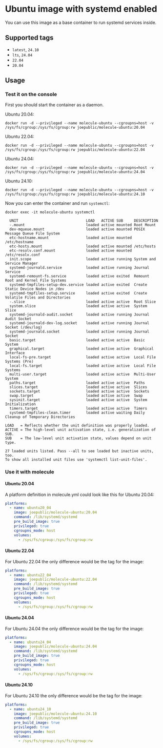 # Ubuntu image with systemd enabled

You can use this image as a base container to run systemd services inside.

## Supported tags
 - `latest`, `24.10`
 - `lts`, `24.04`
 - `22.04`
 - `20.04`

## Usage

### Test it on the console

First you should start the container as a daemon.

Ubuntu 20.04:

`docker run -d --privileged --name molecule-ubuntu --cgroupns=host -v /sys/fs/cgroup:/sys/fs/cgroup:rw joepublic/molecule-ubuntu:20.04`

Ubuntu 22.04:

`docker run -d --privileged --name molecule-ubuntu --cgroupns=host -v /sys/fs/cgroup:/sys/fs/cgroup:rw joepublic/molecule-ubuntu:22.04`

Ubuntu 24.04:

`docker run -d --privileged --name molecule-ubuntu --cgroupns=host -v /sys/fs/cgroup:/sys/fs/cgroup:rw joepublic/molecule-ubuntu:24.04`

Ubuntu 24.10:

`docker run -d --privileged --name molecule-ubuntu --cgroupns=host -v /sys/fs/cgroup:/sys/fs/cgroup:rw joepublic/molecule-ubuntu:24.10`

Now you can enter the container and run `systemctl`:

`docker exec -it molecule-ubuntu systemctl`
```
  UNIT                               LOAD   ACTIVE SUB     DESCRIPTION
  -.mount                            loaded active mounted Root Mount
  dev-mqueue.mount                   loaded active mounted POSIX Message Queue File System
  etc-hostname.mount                 loaded active mounted /etc/hostname
  etc-hosts.mount                    loaded active mounted /etc/hosts
  etc-resolv.conf.mount              loaded active mounted /etc/resolv.conf
  init.scope                         loaded active running System and Service Manager
  systemd-journald.service           loaded active running Journal Service
  systemd-remount-fs.service         loaded active exited  Remount Root and Kernel File Systems
  systemd-tmpfiles-setup-dev.service loaded active exited  Create Static Device Nodes in /dev
  systemd-tmpfiles-setup.service     loaded active exited  Create Volatile Files and Directories
  -.slice                            loaded active active  Root Slice
  system.slice                       loaded active active  System Slice
  systemd-journald-audit.socket      loaded active running Journal Audit Socket
  systemd-journald-dev-log.socket    loaded active running Journal Socket (/dev/log)
  systemd-journald.socket            loaded active running Journal Socket
  basic.target                       loaded active active  Basic System
  graphical.target                   loaded active active  Graphical Interface
  local-fs-pre.target                loaded active active  Local File Systems (Pre)
  local-fs.target                    loaded active active  Local File Systems
  multi-user.target                  loaded active active  Multi-User System
  paths.target                       loaded active active  Paths
  slices.target                      loaded active active  Slices
  sockets.target                     loaded active active  Sockets
  swap.target                        loaded active active  Swap
  sysinit.target                     loaded active active  System Initialization
  timers.target                      loaded active active  Timers
  systemd-tmpfiles-clean.timer       loaded active waiting Daily Cleanup of Temporary Directories

LOAD   = Reflects whether the unit definition was properly loaded.
ACTIVE = The high-level unit activation state, i.e. generalization of SUB.
SUB    = The low-level unit activation state, values depend on unit type.

27 loaded units listed. Pass --all to see loaded but inactive units, too.
To show all installed unit files use 'systemctl list-unit-files'.
```

### Use it with molecule

#### Ubuntu 20.04

A platform definition in molecule.yml could look like this for Ubuntu 20.04:

```yaml
platforms:
  - name: ubuntu20_04
    image: joepublic/molecule-ubuntu:20.04
    command: /lib/systemd/systemd
    pre_build_image: true
    privileged: true
    cgroupns_mode: host
    volumes:
      - /sys/fs/cgroup:/sys/fs/cgroup:rw
```

#### Ubuntu 22.04

For Ubuntu 22.04 the only difference would be the tag for the image:

```yaml
platforms:
  - name: ubuntu22_04
    image: joepublic/molecule-ubuntu:22.04
    command: /lib/systemd/systemd
    pre_build_image: true
    privileged: true
    cgroupns_mode: host
    volumes:
      - /sys/fs/cgroup:/sys/fs/cgroup:rw
```

#### Ubuntu 24.04

For Ubuntu 24.04 the only difference would be the tag for the image:

```yaml
platforms:
  - name: ubuntu24_04
    image: joepublic/molecule-ubuntu:24.04
    command: /lib/systemd/systemd
    pre_build_image: true
    privileged: true
    cgroupns_mode: host
    volumes:
      - /sys/fs/cgroup:/sys/fs/cgroup:rw
```

#### Ubuntu 24.10

For Ubuntu 24.10 the only difference would be the tag for the image:

```yaml
platforms:
  - name: ubuntu24_10
    image: joepublic/molecule-ubuntu:24.10
    command: /lib/systemd/systemd
    pre_build_image: true
    privileged: true
    cgroupns_mode: host
    volumes:
      - /sys/fs/cgroup:/sys/fs/cgroup:rw
```
